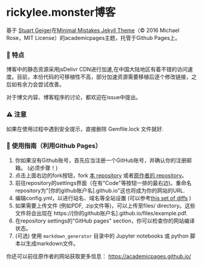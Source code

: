 # rickylee.monster博客

基于 [Stuart Geiger](https://github.com/staeiou)在[Minimal Mistakes Jekyll Theme](https://mmistakes.github.io/minimal-mistakes/)（© 2016 Michael Rose，MIT License）的academicpages主题，托管于Github Pages上。

### 👬 特点

博客中的静态资源采用jsDelivr CDN进行加速,在中国大陆地区有着不错的访问速度。目前，本份代码的可移植性不高，部分加速资源需要移植后逐个修改链接，之后如有余力会尝试改善。

对于博文内容、博客程序的讨论，都欢迎在issue中提出。

### ⚠️ 注意

如果在使用过程中遇到安全提示，直接删除 Gemfile.lock 文件就好. 

### 🧭 使用指南（利用Github Pages）

1. 你如果没有Github账号，首先应当注册一个GitHub账号，并确认你的注册邮箱。 (必须步骤！)
1. 点击上面右边的fork按钮，fork [本 repository](https://github.com/rickylsr/blog) 或者[原作者的 repository](https://github.com/academicpages/academicpages.github.io)。
1. 前往repository的settings界面（在有"Code"等按钮一排的最右边)。重命名repository为"[你的github账户名].github.io"这也将成为你的网站的URL.
1. 编辑config.yml，以进行站名、域名等全站设置 (可以参考[this set of diffs](http://archive.is/3TPas) )
1. 如果需要上传文件 (例如PDF, .zip文件等)，可以上传至files/ directory。这些文件将会出现在 https://[你的github账户名].github.io/files/example.pdf.  
1. 在repository settings的"GitHub pages" section，你可以检查你的网站编译状态。
1. (可选) 使用 `markdown_generator` 目录中的 Jupyter notebooks 或 python 脚本以生成markdown文件。

你还可以前往原作者的网站获取更多信息： https://academicpages.github.io/
